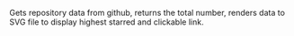 Gets repository data from github, returns the total number, renders data to SVG file to display highest starred and clickable link.
